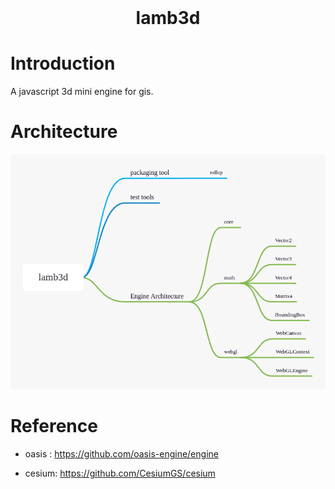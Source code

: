 <!-- PROJECT LOGO -->
<br />
<p align="center">
  <!-- <a href="https://github.com/gy1016/lamb3d">
    <img src="https://s2.ax1x.com/2020/03/10/8iEuqO.png" alt="Logo" width="80" height="80">
  </a> -->
  <h1 align="center">lamb3d</h1>
</p>

<!-- ABOUT THE PROJECT -->

# Introduction

A javascript 3d mini engine for gis.

# Architecture

![Engine Architecture](./lamb3d.png)

# Reference

- oasis : https://github.com/oasis-engine/engine

- cesium: https://github.com/CesiumGS/cesium